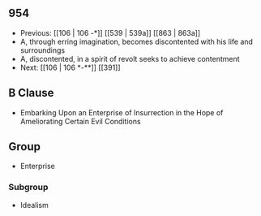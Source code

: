 ## 954
- Previous: [[106 | 106 -*]] [[539 | 539a]] [[863 | 863a]] 
- A, through erring imagination, becomes discontented with his life and surroundings
- A, discontented, in a spirit of revolt seeks to achieve contentment
- Next: [[106 | 106 *-**]] [[391]] 

## B Clause
- Embarking Upon an Enterprise of Insurrection in the Hope of Ameliorating Certain Evil Conditions

## Group
- Enterprise

### Subgroup
- Idealism

